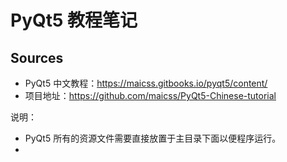 # PyQt5 教程笔记

## Sources

- PyQt5 中文教程：https://maicss.gitbooks.io/pyqt5/content/
- 项目地址：https://github.com/maicss/PyQt5-Chinese-tutorial









说明：

- PyQt5 所有的资源文件需要直接放置于主目录下面以便程序运行。
- 